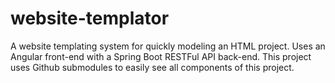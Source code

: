 # website-templator
A website templating system for quickly modeling an HTML project. Uses an Angular front-end with a Spring Boot RESTFul API back-end. This project uses Github submodules to easily see all components of this project.
